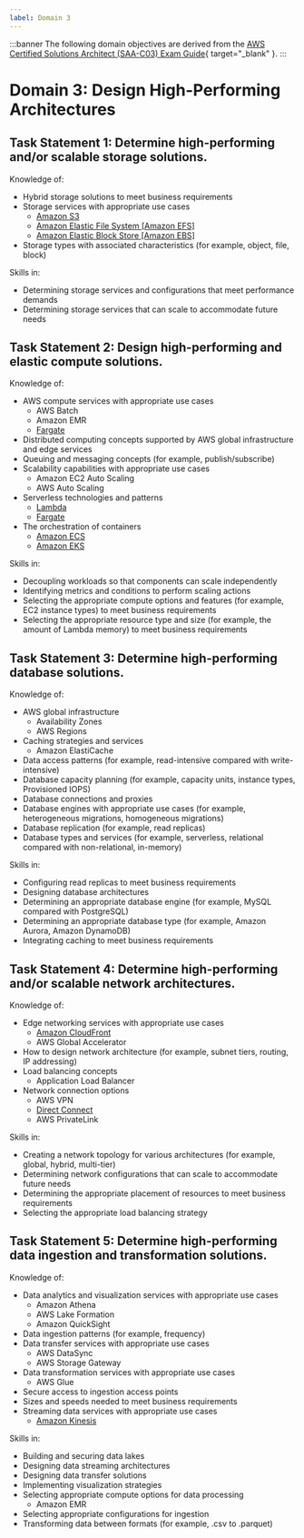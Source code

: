 ```yaml
---
label: Domain 3
---
```


:::banner
The following domain objectives are derived from the [AWS Certified Solutions Architect (SAA-C03) Exam Guide](https://d1.awsstatic.com/training-and-certification/docs-sa-assoc/AWS-Certified-Solutions-Architect-Associate_Exam-Guide.pdf){ target="_blank" }.
:::

# Domain 3: Design High-Performing Architectures

## Task Statement 1: Determine high-performing and/or scalable storage solutions.

Knowledge of:

- Hybrid storage solutions to meet business requirements
- Storage services with appropriate use cases
  - [Amazon S3](/products/s3.md)
  - [Amazon Elastic File System [Amazon EFS]](/products/efs.md)
  - [Amazon Elastic Block Store [Amazon EBS]](/products/ebs.md)
- Storage types with associated characteristics (for example, object, file, block)

Skills in:

- Determining storage services and configurations that meet performance demands
- Determining storage services that can scale to accommodate future needs

## Task Statement 2: Design high-performing and elastic compute solutions.

Knowledge of:

- AWS compute services with appropriate use cases
  - AWS Batch
  - Amazon EMR
  - [Fargate](/products/fargate.md)
- Distributed computing concepts supported by AWS global infrastructure and edge services
- Queuing and messaging concepts (for example, publish/subscribe)
- Scalability capabilities with appropriate use cases
  - Amazon EC2 Auto Scaling
  - AWS Auto Scaling
- Serverless technologies and patterns
  - [Lambda](/products/lambda.md)
  - [Fargate](/products/fargate.md)
- The orchestration of containers
  - [Amazon ECS](/products/ecs.md)
  - [Amazon EKS](/products/eks.md)

Skills in:

- Decoupling workloads so that components can scale independently
- Identifying metrics and conditions to perform scaling actions
- Selecting the appropriate compute options and features (for example, EC2 instance types) to meet business requirements
- Selecting the appropriate resource type and size (for example, the amount of Lambda memory) to meet business requirements

## Task Statement 3: Determine high-performing database solutions.

Knowledge of:

- AWS global infrastructure
  - Availability Zones
  - AWS Regions
- Caching strategies and services
  - Amazon ElastiCache
- Data access patterns (for example, read-intensive compared with write-intensive)
- Database capacity planning (for example, capacity units, instance types, Provisioned IOPS)
- Database connections and proxies
- Database engines with appropriate use cases (for example, heterogeneous migrations, homogeneous migrations)
- Database replication (for example, read replicas)
- Database types and services (for example, serverless, relational compared with non-relational, in-memory)

Skills in:

- Configuring read replicas to meet business requirements
- Designing database architectures
- Determining an appropriate database engine (for example, MySQL compared with PostgreSQL)
- Determining an appropriate database type (for example, Amazon Aurora, Amazon DynamoDB)
- Integrating caching to meet business requirements

## Task Statement 4: Determine high-performing and/or scalable network architectures.

Knowledge of:

- Edge networking services with appropriate use cases
  - [Amazon CloudFront](/products/cloudfront.md)
  - AWS Global Accelerator
- How to design network architecture (for example, subnet tiers, routing, IP addressing)
- Load balancing concepts
  - Application Load Balancer
- Network connection options
  - AWS VPN
  - [Direct Connect](/products/direct-connect.md)
  - AWS PrivateLink

Skills in:

- Creating a network topology for various architectures (for example, global, hybrid, multi-tier)
- Determining network configurations that can scale to accommodate future needs
- Determining the appropriate placement of resources to meet business requirements
- Selecting the appropriate load balancing strategy

## Task Statement 5: Determine high-performing data ingestion and transformation solutions.

Knowledge of:

- Data analytics and visualization services with appropriate use cases
  - Amazon Athena
  - AWS Lake Formation
  - Amazon QuickSight
- Data ingestion patterns (for example, frequency)
- Data transfer services with appropriate use cases
  - AWS DataSync
  - AWS Storage Gateway
- Data transformation services with appropriate use cases
  - AWS Glue
- Secure access to ingestion access points
- Sizes and speeds needed to meet business requirements
- Streaming data services with appropriate use cases
  - [Amazon Kinesis](/products/kinesis.md)

Skills in:

- Building and securing data lakes
- Designing data streaming architectures
- Designing data transfer solutions
- Implementing visualization strategies
- Selecting appropriate compute options for data processing
  - Amazon EMR
- Selecting appropriate configurations for ingestion
- Transforming data between formats (for example, .csv to .parquet)